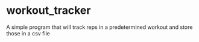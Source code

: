 # workout_tracker
A simple program that will track reps in a predetermined workout and store those in a csv file
